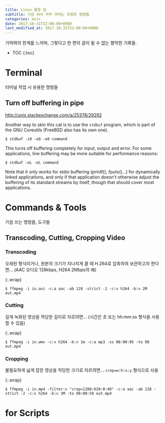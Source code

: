 ```yaml
---
title: Linux 활용 팁
subtitle: 가끔 써서 자주 까먹는 유용한 명령들
categories: misc
date: 2017-10-31T22:00:00+0900
last_modified_at: 2017-10-31T22:00:00+0900
---
```

기억력의 한계를 느끼며, 그렇다고 한 편의 글이 될 수 없는 짤막한 기록들.


* TOC
{:toc}




# Terminal

터미널 작업 시 유용한 명령들


## Turn off buffering in pipe

<http://unix.stackexchange.com/a/25378/29292>

Another way to skin this cat is to use the `stdbuf` program, which is
part of the GNU Coreutils (FreeBSD also has its own one).

```console
$ stdbuf -i0 -o0 -e0 command
```

This turns off buffering completely for input, output and error.
For some applications, line buffering may be more suitable for
performance reasons:

```console
$ stdbuf -oL -eL command
```

Note that it only works for stdio buffering (printf(), fputs()...)
for dynamically linked applications, and only if that application
doesn't otherwise adjust the buffering of its standard streams by
itself, though that should cover most applications.



# Commands & Tools

가끔 쓰는 명령들, 도구들

## Transcoding, Cutting, Cropping Video

### Transcoding

오래된 형식이거나, 원본의 크기가 지나치게 클 때 H.264로 압축하여 보관하고자
한다면... (AAC 오디오 128kbps, H264 2Mbps의 예)

{:.wrap}
```console
$ ffmpeg -i in.avi -c:a aac -ab 128 -strict -2 -c:v h264 -b:v 2M  out.mp4
```

### Cutting

길게 녹화된 영상을 적당한 길이로 자르려면... (시간은 초 또는 hh:mm:ss 형식을
사용할 수 있음)

{:.wrap}
```console
$ ffmpeg -i in.wmv -c:v h264 -b:v 1m -c:a mp3 -ss 00:00:05 -to 90 out.mp4
```

### Cropping

불필요하게 넓게 잡힌 영상을 적당한 크기로 자르려면... `crop=w:h:x:y` 형식으로
사용

{:.wrap}
```console
$ ffmpeg -i in.mp4 -filter:v "crop=1280:620:0:40" -c:a aac -ab 128 -strict -2 -c:v h264 -b:v 3M -to 00:00:50 out.mp4
```


# for Scripts






